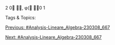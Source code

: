 2
0
, φ(
0
1

   Tags & Topics:
   

[Previous: #Analysis-Lineare_Algebra-230308_667](Analysis-Lineare_Algebra-230308_667.md)

[Next: #Analysis-Lineare_Algebra-230308_667](Analysis-Lineare_Algebra-230308_667.md)